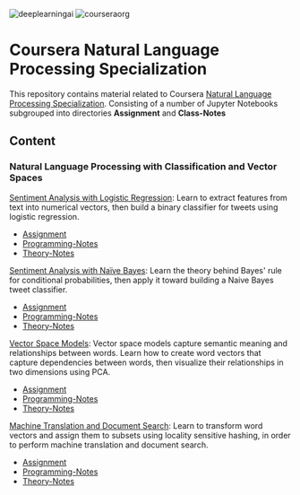 ![deeplearningai](https://www.deeplearning.ai/wp-content/uploads/2021/02/LogoFiles_DeepLearning_PrimaryLogo.png)
![courseraorg](https://images.ctfassets.net/00atxywtfxvd/2MlqAOzmHjSPtssv6HlNox/1cb35b40775835a5f574ebc5509907a1/coursera-wordmark-blue.svg)

# Coursera Natural Language Processing Specialization

This repository contains material related to Coursera [Natural Language Processing Specialization](https://www.coursera.org/specializations/natural-language-processing). Consisting of a number of Jupyter Notebooks subgrouped into directories **Assignment** and **Class-Notes**
 
## Content

### Natural Language Processing with Classification and Vector Spaces

[Sentiment Analysis with Logistic Regression](https://github.com/nishant-ai/NLP-SentimentAnalysis/tree/master/Week%201): Learn to extract features from text into numerical vectors, then build a binary classifier for tweets using logistic regression.
- [Assignment](https://github.com/nishant-ai/NLP-SentimentAnalysis/tree/master/Week%201/Asssignment)
- [Programming-Notes](https://github.com/nishant-ai/NLP-SentimentAnalysis/tree/master/Week%201/Lectures)
- [Theory-Notes](https://github.com/nishant-ai/NLP-SentimentAnalysis/blob/master/Week%201/Self%20Notes%20SS.pdf)

[Sentiment Analysis with Naïve Bayes](https://github.com/nishant-ai/NLP-SentimentAnalysis/tree/master/Week%202): Learn the theory behind Bayes' rule for conditional probabilities, then apply it toward building a Naive Bayes tweet classifier.
- [Assignment](https://github.com/nishant-ai/NLP-SentimentAnalysis/tree/master/Week%202/Assignments)
- [Programming-Notes](https://github.com/nishant-ai/NLP-SentimentAnalysis/tree/master/Week%202/Lectures)
- [Theory-Notes](https://github.com/nishant-ai/NLP-SentimentAnalysis/blob/master/Week%202/Naive%20Bayes%20Self%20Notes.pdf)

[Vector Space Models](#): Vector space models capture semantic meaning and relationships between words. Learn how to create word vectors that capture dependencies between words, then visualize their relationships in two dimensions using PCA.
- [Assignment](https://github.com/nishant-ai/NLP-SentimentAnalysis/tree/master/Week%203/Assignment)
- [Programming-Notes](https://github.com/nishant-ai/NLP-SentimentAnalysis/tree/master/Week%203/Lectures)
- [Theory-Notes](https://github.com/nishant-ai/NLP-SentimentAnalysis/blob/master/Week%203/Vector%20Space%20Models%20Self%20Notes.pdf)

[Machine Translation and Document Search](#): Learn to transform word vectors and assign them to subsets using locality sensitive hashing, in order to perform machine translation and document search.
- [Assignment](https://github.com/nishant-ai/NLP-SentimentAnalysis/tree/master/Week%204/Assignments)
- [Programming-Notes](https://github.com/nishant-ai/NLP-SentimentAnalysis/tree/master/Week%204/Lectures)
- [Theory-Notes](https://github.com/nishant-ai/NLP-SentimentAnalysis/blob/master/Week%204/Machine%20Translation%20Notes.pdf)

